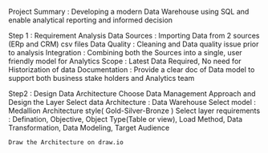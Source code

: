 Project Summary : Developing a modern Data Warehouse using SQL and enable analytical reporting and informed decision




Step 1 : Requirement Analysis
    Data Sources : Importing Data from 2 sources (ERp and CRM) csv files
    Data Quality : Cleaning and Data quality issue prior to analysis
    Integration : Combining both the Sources into a single, user friendly model for Analytics
    Scope : Latest Data Required, No need for Historization of data
    Documentation : Provide a clear doc of Data model to support both business stake holders and Analytics team



Step2 : Design Data Architecture
    Choose Data Management Approach and Design the Layer
        Select data Architecture : Data Warehouse
        Select model : Medallion Architecture style( Gold-Silver-Bronze )
        Select layer requirements : Defination, Objective, Object Type(Table or view), Load Method, Data Transformation, Data Modeling, Target Audience

    Draw the Architecture on draw.io
    

